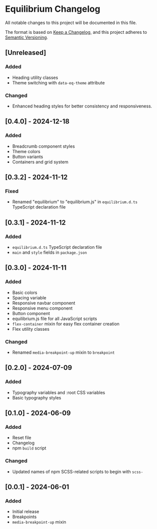 # Equilibrium Changelog

All notable changes to this project will be documented in this file.

The format is based on [Keep a Changelog](https://keepachangelog.com/en/1.1.0/), and this project adheres to [Semantic Versioning](https://semver.org/spec/v2.0.0.html).

## [Unreleased]

### Added

- Heading utility classes
- Theme switching with `data-eq-theme` attribute

### Changed

- Enhanced heading styles for better consistency and responsiveness.

## [0.4.0] - 2024-12-18

### Added

- Breadcrumb component styles
- Theme colors
- Button variants
- Containers and grid system

## [0.3.2] - 2024-11-12

### Fixed

- Renamed "equilibrium" to "equilibrium.js" in `equilibrium.d.ts` TypeScript declaration file

## [0.3.1] - 2024-11-12

### Added

- `equilibrium.d.ts` TypeScript declaration file
- `main` and `style` fields in `package.json`

## [0.3.0] - 2024-11-11

### Added

- Basic colors
- Spacing variable
- Responsive navbar component
- Responsive menu component
- Button component
- equilibrium.js file for all JavaScript scripts
- `flex-container` mixin for easy flex container creation
- Flex utility classes

### Changed

- Renamed `media-breakpoint-up` mixin to `breakpoint`

## [0.2.0] - 2024-07-09

### Added

- Typography variables and :root CSS variables
- Basic typography styles

## [0.1.0] - 2024-06-09

### Added

- Reset file
- Changelog
- npm `build` script

### Changed

- Updated names of npm SCSS-related scripts to begin with `scss-`

## [0.0.1] - 2024-06-01

### Added

- Initial release
- Breakpoints
- `media-breakpoint-up` mixin
